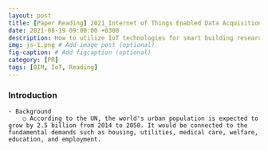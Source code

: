 ```yaml
---
layout: post
title: [Paper Reading] 2021_Internet of Things Enabled Data Acquisition Framework
date: 2021-08-19 09:00:00 +0300
description: How to utilize IoT technologies for smart building research and applications? # Add post description (optional)
img: js-1.png # Add image post (optional)
fig-caption: # Add figcaption (optional)
category: [PR]
tags: [BIM, IoT, Reading]
---
```



### Introduction
	- Background
		○ According to the UN, the world's urban population is expected to grow by 2.5 billion from 2014 to 2050. It would be connected to the fundamental demands such as housing, utilities, medical care, welfare, education, and employment.
	
